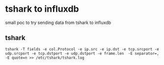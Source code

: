 # tshark to influxdb

small poc to try sending data from tshark to influxdb

## tshark

```
tshark -T fields -e col.Protocol -e ip.src -e ip.dst -e tcp.srcport -e udp.srcport -e tcp.dstport -e udp.dstport -e frame.len  -E separator=, -E quote=n >> /etc/tshark/tshark.log
```

